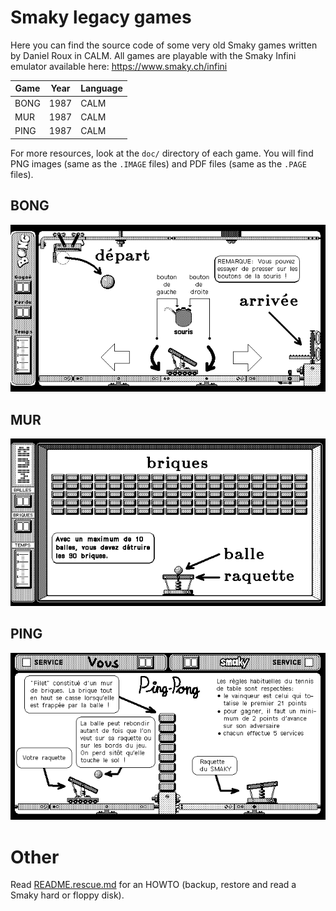# Smaky legacy games

Here you can find the source code of some very old Smaky games written by Daniel
Roux in CALM. All games are playable with the Smaky Infini emulator available
here: https://www.smaky.ch/infini

| Game | Year | Language |
| ---- | ---- | -------- |
| BONG | 1987 | CALM     |
| MUR  | 1987 | CALM     |
| PING | 1987 | CALM     |

For more resources, look at the `doc/` directory of each game. You will find PNG
images (same as the `.IMAGE` files) and PDF files (same as the `.PAGE` files).

## BONG

![BONG](bong/doc/bong_aide.png)

## MUR

![MUR](mur/doc/mur_aide.png)

## PING

![PING](ping/doc/ping_aide.png)

# Other

Read [README.rescue.md](README.rescue.md) for an HOWTO (backup, restore and read
a Smaky hard or floppy disk).
